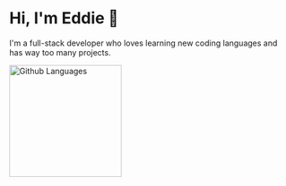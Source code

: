 # Hi, I'm Eddie 👋
I'm a full-stack developer who loves learning new coding languages and has way too many projects.

<img height="200" align="center" src="https://camo.githubusercontent.com/d2873783f82f915ee6cbf2578f2e7c2d432b7bb8b03d775d8a4039904371d5fe/68747470733a2f2f6769746875622d726561646d652d73746174732e76657263656c2e6170702f6170692f746f702d6c616e67733f757365726e616d653d6269616e63612d38266c61796f75743d636f6d70616374266c616e67735f636f756e743d3826636172645f77696474683d333230267468656d653d64726163756c61" alt="Github Languages" data-canonical-src="https://github-readme-stats.vercel.app/api/top-langs?username=b-edd&amp;layout=compact&amp;langs_count=8&amp;card_width=320&amp;theme=dracula" style="max-width: 100%;">

<!--
**B-Edd/B-Edd** is a ✨ _special_ ✨ repository because its `README.md` (this file) appears on your GitHub profile.

Here are some ideas to get you started:

- 🔭 I’m currently working on ...
- 🌱 I’m currently learning ...
- 👯 I’m looking to collaborate on ...
- 🤔 I’m looking for help with ...
- 💬 Ask me about ...
- 📫 How to reach me: ...
- 😄 Pronouns: ...
- ⚡ Fun fact: ...
-->

